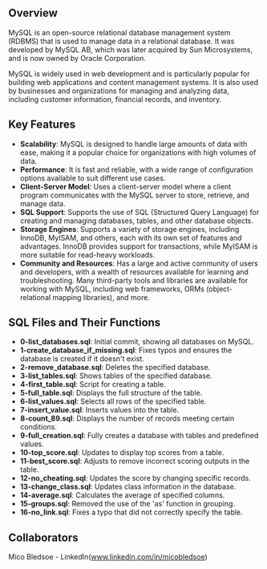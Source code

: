 ## Overview

MySQL is an open-source relational database management system (RDBMS) that is used to manage data in a relational database. It was developed by MySQL AB, which was later acquired by Sun Microsystems, and is now owned by Oracle Corporation.

MySQL is widely used in web development and is particularly popular for building web applications and content management systems. It is also used by businesses and organizations for managing and analyzing data, including customer information, financial records, and inventory.

## Key Features

- **Scalability**: MySQL is designed to handle large amounts of data with ease, making it a popular choice for organizations with high volumes of data.
- **Performance**: It is fast and reliable, with a wide range of configuration options available to suit different use cases.
- **Client-Server Model**: Uses a client-server model where a client program communicates with the MySQL server to store, retrieve, and manage data.
- **SQL Support**: Supports the use of SQL (Structured Query Language) for creating and managing databases, tables, and other database objects.
- **Storage Engines**: Supports a variety of storage engines, including InnoDB, MyISAM, and others, each with its own set of features and advantages. InnoDB provides support for transactions, while MyISAM is more suitable for read-heavy workloads.
- **Community and Resources**: Has a large and active community of users and developers, with a wealth of resources available for learning and troubleshooting. Many third-party tools and libraries are available for working with MySQL, including web frameworks, ORMs (object-relational mapping libraries), and more.

## SQL Files and Their Functions

- **0-list_databases.sql**: Initial commit, showing all databases on MySQL.
- **1-create_database_if_missing.sql**: Fixes typos and ensures the database is created if it doesn't exist.
- **2-remove_database.sql**: Deletes the specified database.
- **3-list_tables.sql**: Shows tables of the specified database.
- **4-first_table.sql**: Script for creating a table.
- **5-full_table.sql**: Displays the full structure of the table.
- **6-list_values.sql**: Selects all rows of the specified table.
- **7-insert_value.sql**: Inserts values into the table.
- **8-count_89.sql**: Displays the number of records meeting certain conditions.
- **9-full_creation.sql**: Fully creates a database with tables and predefined values.
- **10-top_score.sql**: Updates to display top scores from a table.
- **11-best_score.sql**: Adjusts to remove incorrect scoring outputs in the table.
- **12-no_cheating.sql**: Updates the score by changing specific records.
- **13-change_class.sql**: Updates class information in the database.
- **14-average.sql**: Calculates the average of specified columns.
- **15-groups.sql**: Removed the use of the 'as' function in grouping.
- **16-no_link.sql**: Fixes a typo that did not correctly specify the table.

## Collaborators
Mico Bledsoe - LinkedIn(www.linkedin.com/in/micobledsoe)
